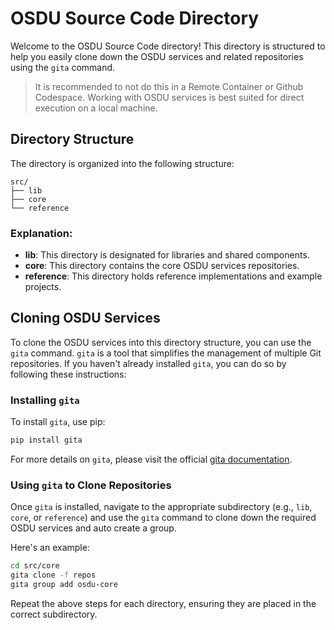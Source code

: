 # OSDU Source Code Directory

Welcome to the OSDU Source Code directory! This directory is structured to help you easily clone down the OSDU services and related repositories using the `gita` command.

> It is recommended to not do this in a Remote Container or Github Codespace.  Working with OSDU services is best suited for direct execution on a local machine.

## Directory Structure

The directory is organized into the following structure:

```
src/
├── lib
├── core
└── reference
```

### Explanation:
- **lib**: This directory is designated for libraries and shared components.
- **core**: This directory contains the core OSDU services repositories.
- **reference**: This directory holds reference implementations and example projects.

## Cloning OSDU Services

To clone the OSDU services into this directory structure, you can use the `gita` command. `gita` is a tool that simplifies the management of multiple Git repositories. If you haven't already installed `gita`, you can do so by following these instructions:

### Installing `gita`

To install `gita`, use pip:

```bash
pip install gita
```

For more details on `gita`, please visit the official [gita documentation](https://github.com/nosarthur/gita).

### Using `gita` to Clone Repositories

Once `gita` is installed, navigate to the appropriate subdirectory (e.g., `lib`, `core`, or `reference`) and use the `gita` command to clone down the required OSDU services and auto create a group.

Here's an example:

```bash
cd src/core
gita clone -f repos
gita group add osdu-core
```

Repeat the above steps for each directory, ensuring they are placed in the correct subdirectory.

